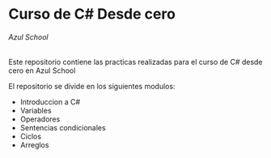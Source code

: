 # Curso de C# Desde cero
###### Azul School
Este repositorio contiene las practicas realizadas para el curso de C# desde cero en Azul School

El repositorio se divide en los siguientes modulos:
* Introduccion a C#
* Variables
* Operadores
* Sentencias condicionales
* Ciclos
* Arreglos



